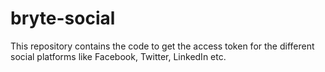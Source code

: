 # bryte-social
This repository contains the code to get the access token for the different social platforms like Facebook, Twitter, LinkedIn etc.
